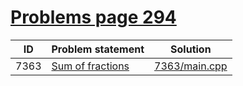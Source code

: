 # [Problems page 294](https://www.e-olymp.com/en/problems?page=294)


| ID   | Problem statement                                            | Solution                       |
|------|--------------------------------------------------------------|--------------------------------|
| 7363 | [Sum of fractions](https://www.e-olymp.com/en/problems/7363) | [7363/main.cpp](7363/main.cpp) |

